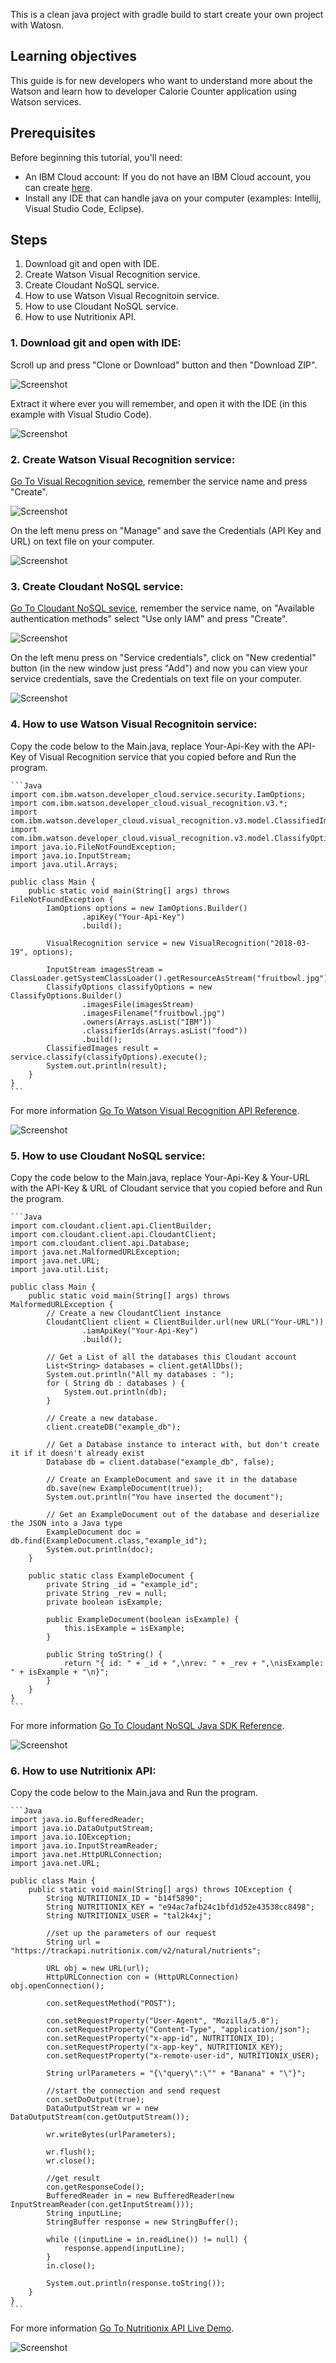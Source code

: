 This is a clean java project with gradle build to start create your own project with Watosn.

## Learning objectives

This guide is for new developers who want to understand more about the Watson and learn how to developer Calorie Counter application using Watson services.

## Prerequisites

Before beginning this tutorial, you'll need:

* An IBM Cloud account: If you do not have an IBM Cloud account, you can create [here](https://bit.ly/2Hdkd4m).
* Install any IDE that can handle java on your computer (examples: Intellij, Visual Studio Code, Eclipse).

## Steps

1. Download git and open with IDE.
2. Create Watson Visual Recognition service.
3. Create Cloudant NoSQL service.
4. How to use Watson Visual Recognitoin service.
5. How to use Cloudant NoSQL service.
6. How to use Nutritionix API.

### 1. Download git and open with IDE:

Scroll up and press "Clone or Download" button and then "Download ZIP".

![Screenshot](https://github.com/tal2k4xj/Watson_Gradle_Clean/blob/master/images/downloadgit.png?raw=true)

Extract it where ever you will remember, and open it with the IDE (in this example with Visual Studio Code).

![Screenshot](https://github.com/tal2k4xj/Watson_Gradle_Clean/blob/master/images/visualstudiocode.png?raw=true)

### 2. Create Watson Visual Recognition service:

[Go To Visual Recognition sevice](https://cloud.ibm.com/catalog/services/visual-recognition), remember the service name and press "Create".

![Screenshot](https://github.com/tal2k4xj/Watson_Gradle_Clean/blob/master/images/visualrecognitioncreate.png?raw=true)

On the left menu press on "Manage" and save the Credentials (API Key and URL) on text file on your computer.

![Screenshot](https://github.com/tal2k4xj/Watson_Gradle_Clean/blob/master/images/visualreccreds.png?raw=true)

### 3. Create Cloudant NoSQL service:

[Go To Cloudant NoSQL sevice](https://cloud.ibm.com/catalog/services/cloudant), remember the service name, on "Available authentication methods" select "Use only IAM" and press "Create".

![Screenshot](https://github.com/tal2k4xj/Watson_Gradle_Clean/blob/master/images/createcloudant.png?raw=true)

On the left menu press on "Service credentials", click on "New credential" button (in the new window just press "Add") and now you can view your service credentials, save the Credentials on text file on your computer.

![Screenshot](https://github.com/tal2k4xj/Watson_Gradle_Clean/blob/master/images/cloudantcreds.png?raw=true)

### 4. How to use Watson Visual Recognitoin service:

Copy the code below to the Main.java, replace Your-Api-Key with the API-Key of Visual Recognition service that you copied before and Run the program.

	```Java
	import com.ibm.watson.developer_cloud.service.security.IamOptions;
	import com.ibm.watson.developer_cloud.visual_recognition.v3.*;
	import com.ibm.watson.developer_cloud.visual_recognition.v3.model.ClassifiedImages;
	import com.ibm.watson.developer_cloud.visual_recognition.v3.model.ClassifyOptions;
	import java.io.FileNotFoundException;
	import java.io.InputStream;
	import java.util.Arrays;

	public class Main {
		public static void main(String[] args) throws FileNotFoundException {
			IamOptions options = new IamOptions.Builder()
					.apiKey("Your-Api-Key")
					.build();

			VisualRecognition service = new VisualRecognition("2018-03-19", options);

			InputStream imagesStream = ClassLoader.getSystemClassLoader().getResourceAsStream("fruitbowl.jpg");
			ClassifyOptions classifyOptions = new ClassifyOptions.Builder()
					.imagesFile(imagesStream)
					.imagesFilename("fruitbowl.jpg")
					.owners(Arrays.asList("IBM"))
					.classifierIds(Arrays.asList("food"))
					.build();
			ClassifiedImages result = service.classify(classifyOptions).execute();
			System.out.println(result);
		}
	}
	```

For more information [Go To Watson Visual Recognition API Reference](https://cloud.ibm.com/apidocs/visual-recognition?language=java#classify-images).

![Screenshot](https://github.com/tal2k4xj/Watson_Gradle_Clean/blob/master/images/visualrecognitioncode.png?raw=true)

### 5. How to use Cloudant NoSQL service:

Copy the code below to the Main.java, replace Your-Api-Key & Your-URL with the API-Key & URL of Cloudant service that you copied before and Run the program.
	
	```Java
	import com.cloudant.client.api.ClientBuilder;
	import com.cloudant.client.api.CloudantClient;
	import com.cloudant.client.api.Database;
	import java.net.MalformedURLException;
	import java.net.URL;
	import java.util.List;

	public class Main {
		public static void main(String[] args) throws MalformedURLException {
			// Create a new CloudantClient instance
			CloudantClient client = ClientBuilder.url(new URL("Your-URL"))
					.iamApiKey("Your-Api-Key")
					.build();

			// Get a List of all the databases this Cloudant account
			List<String> databases = client.getAllDbs();
			System.out.println("All my databases : ");
			for ( String db : databases ) {
				System.out.println(db);
			}

			// Create a new database.
			client.createDB("example_db");

			// Get a Database instance to interact with, but don't create it if it doesn't already exist
			Database db = client.database("example_db", false);

			// Create an ExampleDocument and save it in the database
			db.save(new ExampleDocument(true));
			System.out.println("You have inserted the document");

			// Get an ExampleDocument out of the database and deserialize the JSON into a Java type
			ExampleDocument doc = db.find(ExampleDocument.class,"example_id");
			System.out.println(doc);
		}

		public static class ExampleDocument {
			private String _id = "example_id";
			private String _rev = null;
			private boolean isExample;

			public ExampleDocument(boolean isExample) {
				this.isExample = isExample;
			}

			public String toString() {
				return "{ id: " + _id + ",\nrev: " + _rev + ",\nisExample: " + isExample + "\n}";
			}
		}
	}
	```

For more information [Go To Cloudant NoSQL Java SDK Reference](https://github.com/cloudant/java-cloudant#getting-started).

![Screenshot](https://github.com/tal2k4xj/Watson_Gradle_Clean/blob/master/images/cloudantjavasdk.png?raw=true)

### 6. How to use Nutritionix API:

Copy the code below to the Main.java and Run the program.

	```Java
	import java.io.BufferedReader;
	import java.io.DataOutputStream;
	import java.io.IOException;
	import java.io.InputStreamReader;
	import java.net.HttpURLConnection;
	import java.net.URL;

	public class Main {
		public static void main(String[] args) throws IOException {
			String NUTRITIONIX_ID = "b14f5890";
			String NUTRITIONIX_KEY = "e94ac7afb24c1bfd1d52e43538cc8498";
			String NUTRITIONIX_USER = "tal2k4xj";

			//set up the parameters of our request
			String url = "https://trackapi.nutritionix.com/v2/natural/nutrients";

			URL obj = new URL(url);
			HttpURLConnection con = (HttpURLConnection) obj.openConnection();

			con.setRequestMethod("POST");

			con.setRequestProperty("User-Agent", "Mozilla/5.0");
			con.setRequestProperty("Content-Type", "application/json");
			con.setRequestProperty("x-app-id", NUTRITIONIX_ID);
			con.setRequestProperty("x-app-key", NUTRITIONIX_KEY);
			con.setRequestProperty("x-remote-user-id", NUTRITIONIX_USER);

			String urlParameters = "{\"query\":\"" + "Banana" + "\"}";

			//start the connection and send request
			con.setDoOutput(true);
			DataOutputStream wr = new DataOutputStream(con.getOutputStream());

			wr.writeBytes(urlParameters);

			wr.flush();
			wr.close();

			//get result
			con.getResponseCode();
			BufferedReader in = new BufferedReader(new InputStreamReader(con.getInputStream()));
			String inputLine;
			StringBuffer response = new StringBuffer();

			while ((inputLine = in.readLine()) != null) {
				response.append(inputLine);
			}
			in.close();

			System.out.println(response.toString());
		}
	}
	```

For more information [Go To Nutritionix API Live Demo](https://www.nutritionix.com/natural-demo).

![Screenshot](https://github.com/tal2k4xj/Watson_Gradle_Clean/blob/master/images/nutritionxlivedemo.png?raw=true)